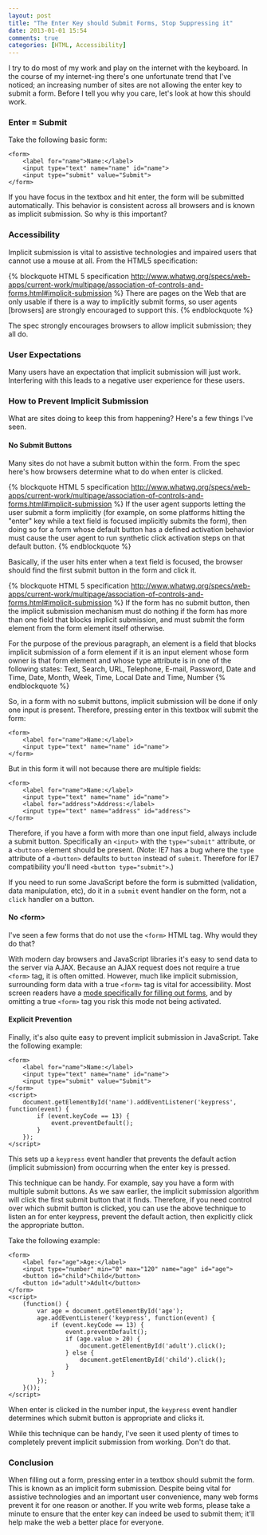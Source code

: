 ```yaml
---
layout: post
title: "The Enter Key should Submit Forms, Stop Suppressing it"
date: 2013-01-01 15:54
comments: true
categories: [HTML, Accessibility]
---
```

I try to do most of my work and play on the internet with the keyboard.  In the course of my internet-ing there's one unfortunate trend that I've noticed; an increasing number of sites are not allowing the enter key to submit a form.  Before I tell you why you care, let's look at how this should work.

<!--more-->

### Enter = Submit

Take the following basic form:

<pre class="language-markup"><code>&lt;form&gt;
    &lt;label for="name"&gt;Name:&lt;/label&gt;
    &lt;input type="text" name="name" id="name"&gt;
    &lt;input type="submit" value="Submit"&gt;
&lt;/form&gt;
</code></pre>

If you have focus in the textbox and hit enter, the form will be submitted automatically.  This behavior is consistent across all browsers and is known as implicit submission.  So why is this important?

### Accessibility

Implicit submission is vital to assistive technologies and impaired users that cannot use a mouse at all.  From the HTML5 specification:

{% blockquote HTML 5 specification http://www.whatwg.org/specs/web-apps/current-work/multipage/association-of-controls-and-forms.html#implicit-submission %}
There are pages on the Web that are only usable if there is a way to implicitly submit forms, so user agents [browsers] are strongly encouraged to support this.
{% endblockquote %}

The spec strongly encourages browsers to allow implicit submission; they all do.

### User Expectations

Many users have an expectation that implicit submission will just work.  Interfering with this leads to a negative user experience for these users.

### How to Prevent Implicit Submission

What are sites doing to keep this from happening?  Here's a few things I've seen.

#### No Submit Buttons

Many sites do not have a submit button within the form.  From the spec here's how browsers determine what to do when enter is clicked.

{% blockquote HTML 5 specification http://www.whatwg.org/specs/web-apps/current-work/multipage/association-of-controls-and-forms.html#implicit-submission %}
If the user agent supports letting the user submit a form implicitly (for example, on some platforms hitting the "enter" key while a text field is focused implicitly submits the form), then doing so for a form whose default button has a defined activation behavior must cause the user agent to run synthetic click activation steps on that default button.
{% endblockquote %}

Basically, if the user hits enter when a text field is focused, the browser should find the first submit button in the form and click it.

{% blockquote HTML 5 specification http://www.whatwg.org/specs/web-apps/current-work/multipage/association-of-controls-and-forms.html#implicit-submission %}
If the form has no submit button, then the implicit submission mechanism must do nothing if the form has more than one field that blocks implicit submission, and must submit the form element from the form element itself otherwise.

For the purpose of the previous paragraph, an element is a field that blocks implicit submission of a form element if it is an input element whose form owner is that form element and whose type attribute is in one of the following states: Text, Search, URL, Telephone, E-mail, Password, Date and Time, Date, Month, Week, Time, Local Date and Time, Number
{% endblockquote %}

So, in a form with no submit buttons, implicit submission will be done if only one input is present.  Therefore, pressing enter in this textbox will submit the form:

<pre class="language-markup"><code>&lt;form&gt;
    &lt;label for="name"&gt;Name:&lt;/label&gt;
    &lt;input type="text" name="name" id="name"&gt;
&lt;/form&gt;
</code></pre>

But in this form it will not because there are multiple fields:

<pre class="language-markup"><code>&lt;form&gt;
    &lt;label for="name"&gt;Name:&lt;/label&gt;
    &lt;input type="text" name="name" id="name"&gt;
    &lt;label for="address"&gt;Address:&lt;/label&gt;
    &lt;input type="text" name="address" id="address"&gt;
&lt;/form&gt;
</code></pre>

Therefore, if you have a form with more than one input field, always include a submit button.  Specifically an `<input>` with the `type="submit"` attribute, or a `<button>` element should be present.  (Note: IE7 has a bug where the `type` attribute of a `<button>` defaults to `button` instead of `submit`.  Therefore for IE7 compatibility you'll need `<button type="submit">`.)

If you need to run some JavaScript before the form is submitted (validation, data manipulation, etc), do it in a `submit` event handler on the form, not a `click` handler on a button.

#### No &lt;form&gt;

I've seen a few forms that do not use the `<form>` HTML tag.  Why would they do that?

With modern day browsers and JavaScript libraries it's easy to send data to the server via AJAX.  Because an AJAX request does not require a true `<form>` tag, it is often omitted.  However, much like implicit submission, surrounding form data with a true `<form>` tag is vital for accessibility.  Most screen readers have a [mode specifically for filling out forms](http://www.htctu.fhda.edu/trainings/manuals/tutorials/readweb/forms.htm), and by omitting a true `<form>` tag you risk this mode not being activated.

#### Explicit Prevention

Finally, it's also quite easy to prevent implicit submission in JavaScript.  Take the following example:

<pre class="language-markup"><code>&lt;form&gt;
    &lt;label for="name"&gt;Name:&lt;/label&gt;
    &lt;input type="text" name="name" id="name"&gt;
    &lt;input type="submit" value="Submit"&gt;
&lt;/form&gt;
&lt;script&gt;
    document.getElementById('name').addEventListener('keypress', function(event) {
        if (event.keyCode == 13) {
            event.preventDefault();
        }
    });
&lt;/script&gt;
</code></pre>

This sets up a `keypress` event handler that prevents the default action (implicit submission) from occurring when the enter key is pressed.

This technique can be handy.  For example, say you have a form with multiple submit buttons.  As we saw earlier, the implicit submission algorithm will click the first submit button that it finds.  Therefore, if you need control over which submit button is clicked, you can use the above technique to listen an for enter keypress, prevent the default action, then explicitly click the appropriate button.

Take the following example:

<pre class="language-markup"><code>&lt;form&gt;
    &lt;label for="age"&gt;Age:&lt;/label&gt;
    &lt;input type="number" min="0" max="120" name="age" id="age"&gt;
    &lt;button id="child"&gt;Child&lt;/button&gt;
    &lt;button id="adult"&gt;Adult&lt;/button&gt;
&lt;/form&gt;
&lt;script&gt;
    (function() {
        var age = document.getElementById('age');
        age.addEventListener('keypress', function(event) {
            if (event.keyCode == 13) {
                event.preventDefault();
                if (age.value &gt; 20) {
                    document.getElementById('adult').click();
                } else {
                    document.getElementById('child').click();
                }
            }
        });
    }());
&lt;/script&gt;
</code></pre>

When enter is clicked in the number input, the `keypress` event handler determines which submit button is appropriate and clicks it.

While this technique can be handy, I've seen it used plenty of times to completely prevent implicit submission from working.  Don't do that.

### Conclusion

When filling out a form, pressing enter in a textbox should submit the form.  This is known as an implicit form submission.  Despite being vital for assistive technologies and an important user convenience, many web forms prevent it for one reason or another.  If you write web forms, please take a minute to ensure that the enter key can indeed be used to submit them; it'll help make the web a better place for everyone.
